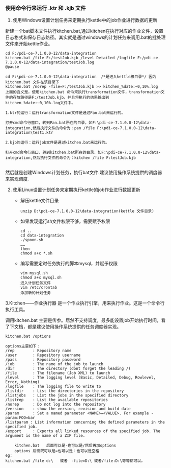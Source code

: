 ### 使用命令行来运行 .ktr 和 .kjb 文件



1.  使用Windows设置计划任务来定期执行kettle中的job作业进行数据的更新

   新建一个bat脚本文件执行kitchen.bat,通过kitchen在执行对应的作业文件，设置日志格式和保存日志路径。其实就是通过windows的计划任务来调用.bat的批处理文件来开始kettle作业。

    

   ```
   cd F:/pdi-ce-7.1.0.0-12/data-integration
   kitchen.bat /file F:/testJob.kjb /level Detailed /logfile F:/pdi-ce-7.1.0.0-12/data-integration/testJob.log
   @pause

   cd F:\pdi-ce-7.1.0.0-12\data-integration  /*是进入kettle根目录*/ 因为kitchen.bat 文件在该目录下
   kitchen.bat /norep -file=F:/testJob.kjb >> kitchen_%date:~0,10%.log
   上面的含义是，使用kitchen.bat 命令来执行transformation文件，transformation文件的存放路径是F:/testJob.kjb，并且将执行的结果输出到 kitchen_%date:~0,10%.log文件中。

   1.ktr的运行：运行transformation文件是通过Pan.bat来运行的。

   打开cmd命令行窗口，转到Pan.bat所在的目录，如F:\pdi-ce-7.1.0.0-12\data-integration,然后执行文件的命令为：pan /file F:\pdi-ce-7.1.0.0-12\data-integration\test1.ktr

   2.kjb的运行：运行job文件是通过kitchen.bat来运行的。

   打开cmd命令行窗口，转到kitchen.bat所在的目录，如F:\pdi-ce-7.1.0.0-12\data-integration,然后执行文件的命令为：kitchen /file F:testJob.kjb


   ```

   然后就是创建Windows计划任务，执行bat文件.建议使用操作系统提供的调度器来实现调度.

2. 使用Linux设置计划任务来定期执行kettle的job作业进行数据更新

   - 解压kettle文件目录

     ```
     unzip D:\pdi-ce-7.1.0.0-12\data-integration(kettle 文件目录)
     ```


   - 如果发现运行sh文件权限不够，需要赋予权限 

     ```
     cd ..
     cd data-integration
     ./spoon.sh
     ……
     then
     chmod a+x *.sh
     ```


   - 编写需要定时任务执行的脚本mysql，并赋予权限 

     ```
     vim mysql.sh
     chmod a+x mysql.sh 
     进入计划任务文件
     vim /etc/crontab 
     添加新的计划任务
     ```





3.Kitchen——作业执行器     是一个作业执行引擎，用来执行作业。这是一个命令行执行工具。

调用kitchen.bat 主要是传参。居然不支持调度，最多能设置job开始执行时间，看了下文档，都是建议使用操作系统提供的任务调度器实现。

```
kitchen.bat /options

options主要如下：
/rep        : Repository name
/user       : Repository username
/pass       : Repository password
/job        : The name of the job to launch
/dir        : The directory (dont forget the leading /)
/file       : The filename (Job XML) to launch
/level      : The logging level (Basic, Detailed, Debug, Rowlevel, Error, Nothing)
/logfile    : The logging file to write to
/listdir    : List the directories in the repository
/listjobs   : List the jobs in the specified directory
/listrep    : List the available repositories
/norep      : Do not log into the repository
/version    : show the version, revision and build date
/param      : Set a named parameter <NAME>=<VALUE>. For example -param:FOO=bar
/listparam : List information concerning the defined parameters in the specified job.
/export     : Exports all linked resources of the specified job. The argument is the name of a ZIP file.

	kitchen.bat   后面可以是-也可以是/然后再加options
 	options 后面既可以是=也可以是：也可以是空格
eg:
kitchen.bat /file d:\   或者　-file=D:\ 或者/file:D:\等等都可以。
```







